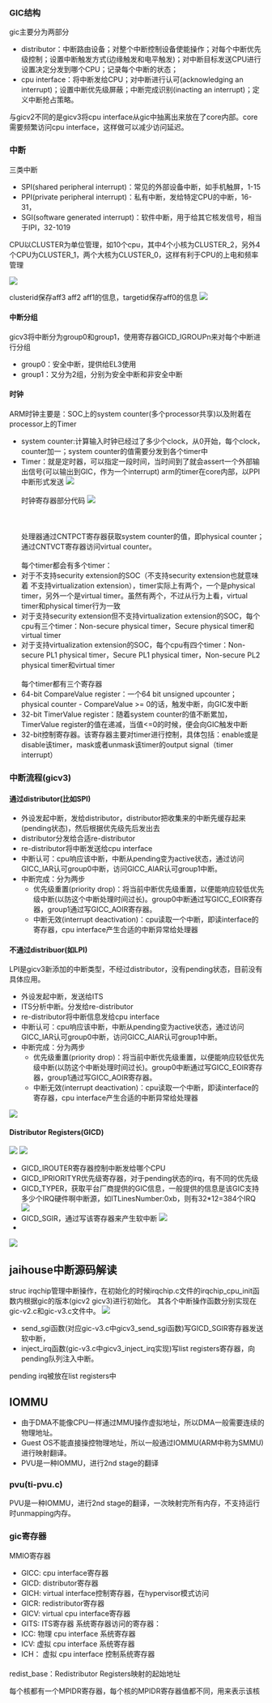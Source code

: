 ### GIC结构
gic主要分为两部分
- distributor：中断路由设备；对整个中断控制设备使能操作；对每个中断优先级控制；设置中断触发方式(边缘触发和电平触发)；对中断目标发送CPU进行设置决定分发到哪个CPU；记录每个中断的状态；
- cpu interface：将中断发给CPU；对中断进行认可(acknowledging an interrupt)；设置中断优先级屏蔽；中断完成识别(inacting an interrupt)；定义中断抢占策略。

与gicv2不同的是gicv3将cpu interface从gic中抽离出来放在了core内部。core需要频繁访问cpu interface，这样做可以减少访问延迟。

### 中断
三类中断
- SPI(shared peripheral interrupt)：常见的外部设备中断，如手机触屏，1-15
- PPI(private peripheral interrupt)：私有中断，发给特定CPU的中断，16-31，
- SGI(software generated interrupt)：软件中断，用于给其它核发信号，相当于IPI，32-1019

CPU以CLUSTER为单位管理，如10个cpu，其中4个小核为CLUSTER_2，另外4个CPU为CLUSTER_1，两个大核为CLUSTER_0，这样有利于CPU的上电和频率管理

![](https://github.com/CJTSAJ/jailhouse-learning/blob/master/picture/cpu%E6%8B%93%E6%89%91%E7%BB%93%E6%9E%84.png)

clusterid保存aff3 aff2 aff1的信息，targetid保存aff0的信息
![](https://github.com/CJTSAJ/jailhouse-learning/blob/master/picture/sgi_code.png)

#### 中断分组
gicv3将中断分为group0和group1，使用寄存器GICD_IGROUPn来对每个中断进行分组
- group0：安全中断，提供给EL3使用
- group1：又分为2组，分别为安全中断和非安全中断

#### 时钟
ARM时钟主要是：SOC上的system counter(多个processor共享)以及附着在processor上的Timer
- system counter:计算输入时钟已经过了多少个clock，从0开始，每个clock，counter加一；system counter的值需要分发到各个timer中
- Timer：就是定时器，可以指定一段时间，当时间到了就会assert一个外部输出信号(可以输出到GIC，作为一个interrupt)
arm的timer在core内部，以PPI中断形式发送
![](https://github.com/CJTSAJ/jailhouse-learning/blob/master/picture/arm%E6%97%B6%E9%92%9F.png)
</br></br>
时钟寄存器部分代码
![](https://github.com/CJTSAJ/jailhouse-learning/blob/master/picture/%E6%9C%AA%E5%91%BD%E5%90%8D%E5%9B%BE%E7%89%87.png)
</br></br></br></br>
处理器通过CNTPCT寄存器获取system counter的值，即physical counter；通过CNTVCT寄存器访问virtual counter。
</br></br>
每个timer都会有多个timer：
- 对于不支持security extension的SOC（不支持security extension也就意味着 不支持virtualization extension），timer实际上有两个，一个是physical timer，另外一个是virtual timer。虽然有两个，不过从行为上看，virtual timer和physical timer行为一致
- 对于支持security extension但不支持virtualization extension的SOC，每个cpu有三个timer：Non-secure physical timer，Secure physical timer和virtual timer
- 对于支持virtualization extension的SOC，每个cpu有四个timer：Non-secure PL1 physical timer，Secure PL1 physical timer，Non-secure PL2 physical timer和virtual timer
</br></br>
每个timer都有三个寄存器
- 64-bit CompareValue register：一个64 bit unsigned upcounter；physical counter - CompareValue >= 0的话，触发中断，向GIC发中断
- 32-bit TimerValue register：随着system counter的值不断累加，TimerValue register的值在递减，当值<=0的时候，便会向GIC触发中断
- 32-bit控制寄存器。该寄存器主要对timer进行控制，具体包括：enable或是disable该timer，mask或者unmask该timer的output signal（timer interrupt）

### 中断流程(gicv3)
#### 通过distributor(比如SPI)
- 外设发起中断，发给distributor，distributor把收集来的中断先缓存起来(pending状态)，然后根据优先级先后发出去
- distributor分发给合适re-distributor
- re-distributor将中断发送给cpu interface
- 中断认可：cpu响应该中断，中断从pending变为active状态，通过访问GICC_IAR认可group0中断，访问GICC_AIAR认可group1中断。
- 中断完成：分为两步
    - 优先级重置(priority drop)：将当前中断优先级重置，以便能响应较低优先级中断(以防这个中断处理时间过长)。group0中断通过写GICC_EOIR寄存器，group1通过写GICC_AOIR寄存器。
    - 中断无效(interrupt deactivation)：cpu读取一个中断，即读interface的寄存器，cpu interface产生合适的中断异常给处理器

#### 不通过distribuor(如LPI)
LPI是gicv3新添加的中断类型，不经过distributor，没有pending状态，目前没有具体应用。
- 外设发起中断，发送给ITS
- ITS分析中断。分发给re-distributor
- re-distributor将中断信息发给cpu interface
- 中断认可：cpu响应该中断，中断从pending变为active状态，通过访问GICC_IAR认可group0中断，访问GICC_AIAR认可group1中断。
- 中断完成：分为两步
    - 优先级重置(priority drop)：将当前中断优先级重置，以便能响应较低优先级中断(以防这个中断处理时间过长)。group0中断通过写GICC_EOIR寄存器，group1通过写GICC_AOIR寄存器。
    - 中断无效(interrupt deactivation)：cpu读取一个中断，即读interface的寄存器，cpu interface产生合适的中断异常给处理器

![](https://github.com/CJTSAJ/jailhouse-learning/blob/master/picture/%E5%A4%96%E8%AE%BE%E4%B8%AD%E6%96%AD%E6%B5%81%E7%A8%8B.png)


#### Distributor Registers(GICD)
![](https://github.com/CJTSAJ/jailhouse-learning/blob/master/picture/distributor.png)
![](https://github.com/CJTSAJ/jailhouse-learning/blob/master/picture/Distributor%20Registers.png)
- GICD_IROUTER寄存器控制中断发给哪个CPU
- GICD_IPRIORITYR优先级寄存器，对于pending状态的irq，有不同的优先级
- GICD_TYPER，获取平台厂商提供的GIC信息，一般提供的信息是该GIC支持多少个IRQ硬件啊中断源，如ITLinesNumber:0xb，则有32*12=384个IRQ
![](https://github.com/CJTSAJ/jailhouse-learning/blob/master/picture/GICD_TYPER.png)
- GICD_SGIR，通过写该寄存器来产生软中断
![](https://github.com/CJTSAJ/jailhouse-learning/blob/master/picture/GICD_SGIR.png)
- 


![](https://github.com/CJTSAJ/jailhouse-learning/blob/master/picture/cpu%20interface.png)


## jaihouse中断源码解读
struc irqchip管理中断操作，在初始化的时候irqchip.c文件的irqchip_cpu_init函数内根据gic的版本(gicv2 gicv3)进行初始化。
其各个中断操作函数分别实现在gic-v2.c和gic-v3.c文件中。
![](https://github.com/CJTSAJ/jailhouse-learning/blob/master/picture/irqchip.png)

- send_sgi函数(对应gic-v3.c中gicv3_send_sgi函数)写GICD_SGIR寄存器发送软中断，
- inject_irq函数(gic-v3.c中gicv3_inject_irq实现)写list registers寄存器，向pending队列注入中断。


pending irq被放在list registers中

## IOMMU
- 由于DMA不能像CPU一样通过MMU操作虚拟地址，所以DMA一般需要连续的物理地址。
- Guest OS不能直接操控物理地址，所以一般通过IOMMU(ARM中称为SMMU)进行映射翻译。
- PVU是一种IOMMU，进行2nd stage的翻译

### pvu(ti-pvu.c)
PVU是一种IOMMU，进行2nd stage的翻译，一次映射完所有内存，不支持运行时unmapping内存。

### gic寄存器
MMIO寄存器
- GICC: cpu interface寄存器
- GICD: distributor寄存器
- GICH: virtual interface控制寄存器，在hypervisor模式访问
- GICR: redistributor寄存器
- GICV: virtual cpu interface寄存器
- GITS: ITS寄存器
系统寄存器访问的寄存器：
- ICC: 物理 cpu interface 系统寄存器
- ICV: 虚拟 cpu interface 系统寄存器
- ICH： 虚拟 cpu interface 控制系统寄存器

#### 


redist_base：Redistributor Registers映射的起始地址

每个核都有一个MPIDR寄存器，每个核的MPIDR寄存器值都不同，用来表示该核
